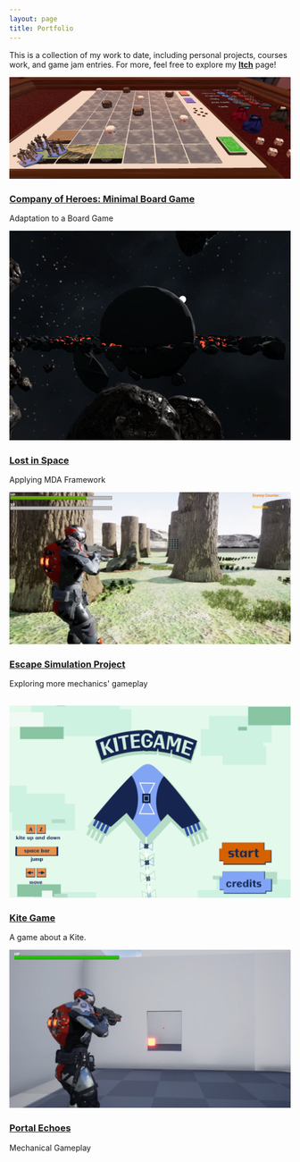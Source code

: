 ```yaml
---
layout: page
title: Portfolio
---
```

This is a collection of my work to date, including personal projects, courses work, and game jam entries. For more, feel free to explore my [**Itch**](https://sebastiansalas94.itch.io/) page!

<div class="row">
  <div class="col-4 col-6-medium col-12-small">
    <article class="box style2">
      <a href="https://sebastiansalas94.github.io/2024-10-27-Company-Of-Heroes" class="image featured"><img src="/assets/img/CoH/CoH_5.png" alt=""></a>
      <h3><a href="https://sebastiansalas94.github.io/2024-10-27-Company-Of-Heroes">Company of Heroes: Minimal Board Game</a></h3>
      <p>Adaptation to a Board Game</p>
    </article>
  </div>
  <div class="col-4 col-6-medium col-12-small">
    <article class="box style2">
      <a href="https://sebastiansalas94.github.io/2024-10-19-Lost-In-Space" class="image featured"><img src="/assets/img/LostInSpace_Images/LostInSpace_Thumbnail-Image.png" alt=""></a>
      <h3><a href="https://sebastiansalas94.github.io/2024-10-19-Lost-In-Space">Lost in Space</a></h3>
      <p>Applying MDA Framework</p>
    </article>
  </div>
    <div class="col-4 col-6-medium col-12-small">
    <article class="box style2">
      <a href="https://sebastiansalas94.github.io/2024-10-15-EscapeSimProject" class="image featured"><img src="/assets/img/EscapeSim/EscapeSim_6.png" alt=""></a>
      <h3><a href="https://sebastiansalas94.github.io/2024-10-15-EscapeSimProject">Escape Simulation Project</a></h3>
      <p>Exploring more mechanics' gameplay</p>
    </article>
  </div>
</div>

<br>

<div class="row">
  <div class="col-4 col-6-medium col-12-small">
    <article class="box style2">
      <a href="https://sebastiansalas94.github.io/2024-10-12-Kite-Game" class="image featured"><img src="/assets/img/KiteGame/KiteGame_Start.png" alt=""></a>
      <h3><a href="https://sebastiansalas94.github.io/2024-10-12-Kite-Game">Kite Game</a></h3>
      <p>A game about a Kite.</p>
    </article>
  </div>
  <div class="col-4 col-6-medium col-12-small">
    <article class="box style2">
           <a href="https://sebastiansalas94.github.io/2024-10-10-Portal-Echoes" class="image featured"><img src="/assets/img/PortalEchoes/PortalEchoes_3.png" alt=""></a>
      <h3><a href="https://sebastiansalas94.github.io/2024-10-10-Portal-Echoes">Portal Echoes</a></h3>
      <p>Mechanical Gameplay</p>
    </article>
  </div>
</div>
